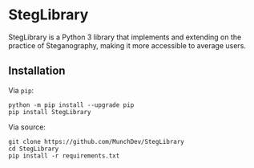 # StegLibrary

StegLibrary is a Python 3 library that implements and extending on the practice of
Steganography, making it more accessible to average users.

## Installation

Via `pip`:

```
python -m pip install --upgrade pip
pip install StegLibrary
```

Via source:
```
git clone https://github.com/MunchDev/StegLibrary
cd StegLibrary
pip install -r requirements.txt
```
